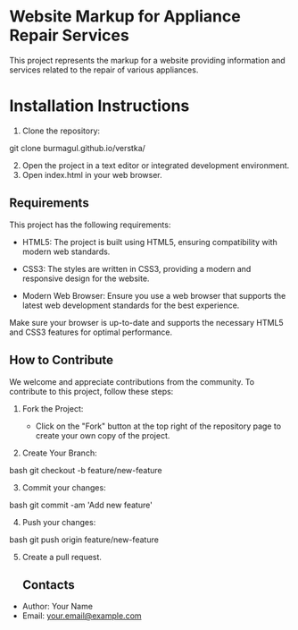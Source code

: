 # Website Markup for Appliance Repair Services
This project represents the markup for a website providing information and services related to the repair of various appliances.

# Installation Instructions
 1. Clone the repository:

  git clone burmagul.github.io/verstka/

2. Open the project in a text editor or integrated development environment.
3. Open index.html in your web browser.

## Requirements

This project has the following requirements:

- HTML5: The project is built using HTML5, ensuring compatibility with modern web standards.
  
- CSS3: The styles are written in CSS3, providing a modern and responsive design for the website.
  
- Modern Web Browser: Ensure you use a web browser that supports the latest web development standards for the best experience.

Make sure your browser is up-to-date and supports the necessary HTML5 and CSS3 features for optimal performance.

## How to Contribute

We welcome and appreciate contributions from the community. To contribute to this project, follow these steps:

1. Fork the Project:
   - Click on the "Fork" button at the top right of the repository page to create your own copy of the project.

2. Create Your Branch:
   
bash
   git checkout -b feature/new-feature
   
3. Commit your changes:
   
bash
   git commit -am 'Add new feature'
   
4. Push your changes:
   
bash
   git push origin feature/new-feature
   
5. Create a pull request.

   ## Contacts

- Author: Your Name
- Email: your.email@example.com
